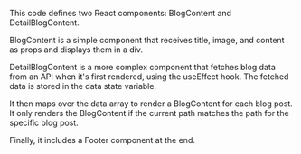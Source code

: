This code defines two React components: BlogContent and DetailBlogContent.

BlogContent is a simple component that receives title, image, and content as props and displays them in a div.

DetailBlogContent is a more complex component that fetches blog data from an API when it's first rendered, using the useEffect hook. The fetched data is stored in the data state variable.

It then maps over the data array to render a BlogContent for each blog post. It only renders the BlogContent if the current path matches the path for the specific blog post.

Finally, it includes a Footer component at the end.
